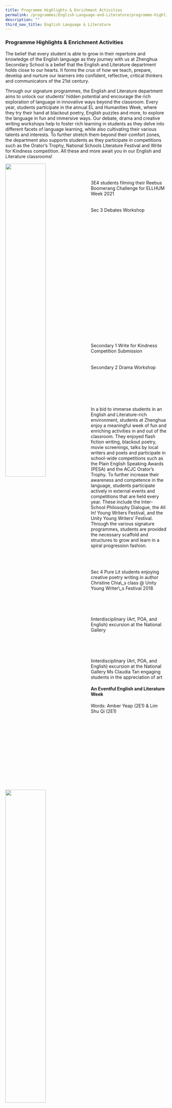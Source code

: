 ```yaml
---
title: Programme Highlights & Enrichment Activities
permalink: /programmes/English-Language-and-Literature/programme-highlights-and-enrichment-activities/
description: ""
third_nav_title: English Language & Literature
---
```

### Programme Highlights & Enrichment Activities

The belief that every student is able to grow in their repertoire and knowledge of the English language as they journey with us at Zhenghua Secondary School is a belief that the English and Literature department holds close to our hearts. It forms the crux of how we teach, prepare, develop and nurture our learners into confident, reflective, critical thinkers and communicators of the 21st century.

Through our signature programmes, the English and Literature department aims to unlock our students’ hidden potential and encourage the rich exploration of language in innovative ways beyond the classroom. Every year, students participate in the annual EL and Humanities Week, where they try their hand at blackout poetry, English puzzles and more, to explore the language in fun and immersive ways. Our debate, drama and creative writing workshops help to foster rich learning in students as they delve into different facets of language learning, while also cultivating their various talents and interests. To further stretch them beyond their comfort zones, the department also supports students as they participate in competitions such as the Orator’s Trophy, National Schools Literature Festival and Write for Kindness competition. All these and more await you in our English and Literature classrooms!

<img src="/images/3E4-students-filming-their-Reebus-Boomerang-Challenge-for-ELLHUM-Week-2021-300x225.jpg" style="width:50%;margin-right:15px;" align = "left">
<br> <br> <br>
3E4 students filming their Reebus Boomerang Challenge for ELLHUM Week 2021

<img src="/images/Sec-3-Debates-Workshop-300x225.jpg" style="width:50%;margin-right:15px;" align = "left">
<br> <br> <br>
Sec 3 Debates Workshop

<img src="/images/Secondary-1-Write-for-Kindness-Competition-Submission_2-212x300.jpg" style="width:47%;margin-right:15px;" align = "left">
<img src="/images/Secondary-1-Write-for-Kindness-Competition-Submission-213x300.jpg" style="width:47%;margin-right:15px;" align = "right">
<br> <br> <br> <br> <br> <br>
<br> <br> <br><br> <br> <br>
<br> <br> <br><br> <br> <br>
<br> <br> <br><br> <br> <br>

Secondary 1 Write for Kindness Competition Submission
<img src="images/Secondary-2-Drama-Workshop-300x225.jpg" style="width:50%;margin-right:15px;" align = "left">
<br> <br> <br>
Secondary 2 Drama Workshop

<br> <br> <br> <br> <br>

In a bid to immerse students in an English and Literature-rich environment, students at Zhenghua enjoy a meaningful week of fun and enriching activities in and out of the classroom. They enjoyed flash fiction writing, blackout poetry, movie screenings, talks by local writers and poets and participate in school-wide competitions such as the Plain English Speaking Awards (PESA) and the ACJC Orator’s Trophy. To further increase their awareness and competence in the language, students participate actively in external events and competitions that are held every year. These include the Inter-School Philosophy Dialogue, the All In! Young Writers Festival, and the Unity Young Writers’ Festival. Through the various signature programmes, students are provided the necessary scaffold and structures to grow and learn in a spiral progression fashion.

<img src="images/Sec-4-Pure-Lit-students-enjoying-creative-poetry-writing.jpeg" style="width:45%;margin-right:15px;" align = "left">
<br> <br> <br>
Sec 4 Pure Lit students enjoying creative poetry writing in author Christine Chia\_s class @ Unity Young Writer\_s Festival 2018

<br> <br> <br>

<img src="images/national%20gallery%20excursion.jpg" style="width:45%;margin-right:15px;" align = "left">

Iinterdisciplinary (Art, POA, and English) excursion at the National Gallery

<br> <br> <br>

<img src="images/appreciation%20of%20art.jpg" style="width:45%;margin-right:15px;" align = "left">

Iinterdisciplinary (Art, POA, and English) excursion at the National Gallery
Ms Claudia Tan engaging students in the appreciation of art

#### An Eventful English and Literature Week
Words: Amber Yeap (2E1) & Lim Shu Qi (2E1)

<img src="images/English-Week-Talk-225x300.jpeg" style="width:45%;margin-right:15px;">
<img src="images/English-Week-Talk-225x300.jpeg" style="width:45%;margin-right:15px;" align = "left">

During the English and Literature week conducted in Term 1, students from each level participated enthusiastically in an array of activities that included a movie screening, talks by local writers and various level-wide English competitions.

<br> <br> <br> <br>

<img src="images/Blackout-Poetry-in-Action-225x300.jpeg" style="width:45%;margin-right:15px;" align = "left">

The Secondary 1 students took part in blackout poetry where they took newspaper cuttings and turned them into wonderful poems! <br>
The Secondary 2 students on the other hand, had reading sessions in their every English class where they were required to read a few pages of a book after which they were to write reviews on the books. Some great book reviews from the Secondary 2 students were picked out and the students were presented prizes during the morning assembly. <br>
The secondary 3 students went to the school library to borrow books brought in from the National Library Board (NLB). They wrote book reviews or had book trailers which were displayed at the back of their classrooms and showcased on the TV screens in the canteen.

<br> <br>

<img src="images/English-Week-Presentation-225x300.jpeg" style="width:45%;margin-right:15px;" align = "left">

The week saw plenty of sharing of stories and poems both by teachers and students. Some even got to read their original poems to the entire school!

<br> <br> <br> <br> <br> <br> <br>

<img src="images/Giving-a-speech-during-Morning-Assembly-225x300.jpeg" style="width:45%;margin-right:15px;" align = "left">

One such aspiring poet is Aurelia from 3E4. Her poem was written for the Unity Young Writers Festival and to the theme ' Towards a Common Future '.  She shared:

_“I decided to focus on three main aspects: global warming, equality and security. With each one, I created a stanza with what could happen if we got that aspect right, especially if we take things to the extreme.”_

Another presenter at the morning assembly was Li Hui, a Secondary 4 pure literature student who shared her experience on attending a literature workshop with 5 other schoolmates. She shared what she learned that day with the rest of the school. We have to admire her perseverance in writing a script and rehearsing it several times with the teachers given that it was her first experience at public speaking in front of a large audience. Well done, Li hui!

Much like Li Hui and Aurelia, many students learned a lot through the week. Remember not to address your teachers as ‘Chers’!

<br> <br>

<img src="images/Sec-2-Drama-Workshop-169x300.jpg" style="width:40%;margin-right:15px;" align = "left">

Our English Language programme exposes students to the use of English in various contexts. This year, our school has had a strong emphasis on cultivating reading as a habit and encouraging confident speakers. From speech writing to drama, students are prepared to be ready for their future beyond the national examinations.

<br> <br> <br> <br> <br> <br>

<img src="images/Evergreen-Debate-Invitational-2017-Semi-finalists-300x225.jpg" style="width:45%;margin-right:15px;" align = "left">

Secondary 1 students took part in a public speaking workshop where they learnt basic presentation techniques. At secondary 2, their performance skills were honed through a drama workshop which many enjoyed. Secondary 3 students were taught the ropes of debating to develop their argumentative skills. This ended with a much anticipated Inter-class debate championship where classes faced off with one another.

<br> <br> <br>

<img src="images/PESA-Winner-Aurelia-2E2-for-English-Week-300x200.jpg" style="width:45%;margin-right:15px;" align = "left">
<img src="images/Blackout-Poetry-Winning-Entry-by-Ananya-4E1-300x269.png" style="width:45%;margin-right:15px;" align = "right">

<br> <br> <br> <br> <br> <br> <br>

Aside from our signature programmes, English Week traditionally kicks of the year with various competitions and activities. This year, students took part in the Plain English Speaking Award (PESA), a Caption Competition, Blackout Poetry and other activities that sparked the joy of learning English.


